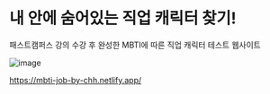 # 내 안에 숨어있는 직업 캐릭터 찾기!
패스트캠퍼스 강의 수강 후 완성한 MBTI에 따른 직업 캐릭터 테스트 웹사이트

![image](https://github.com/hyoni-ch/mbti-job/assets/76769475/16a3457f-50bf-4b02-a5b9-341d958e189d)

https://mbti-job-by-chh.netlify.app/
